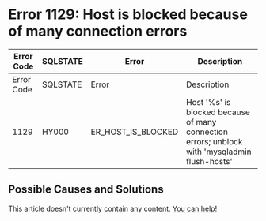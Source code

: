 
# Error 1129: Host is blocked because of many connection errors


| Error Code | SQLSTATE | Error | Description |
| --- | --- | --- | --- |
| Error Code | SQLSTATE | Error | Description |
| 1129 | HY000 | ER_HOST_IS_BLOCKED | Host '%s' is blocked because of many connection errors; unblock with 'mysqladmin flush-hosts' |




## Possible Causes and Solutions


This article doesn't currently contain any content. [You can help!](/kb/en/writing-and-editing-knowledge-base-articles/)


